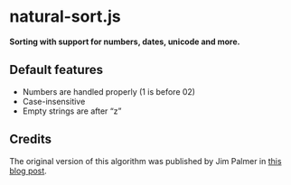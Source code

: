 natural-sort.js
===============

**Sorting with support for numbers, dates, unicode and more.**


Default features
----------------

- Numbers are handled properly (1 is before 02)
- Case-insensitive
- Empty strings are after “z”



Credits
-------

The original version of this algorithm was published by Jim Palmer in [this blog post][].


<!-- Links -->
[this blog post]: http://www.overset.com/2008/09/01/javascript-natural-sort-algorithm/ "Javascript Natural Sort Algorithm With Unicode Support"
